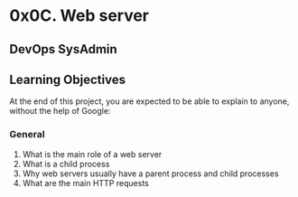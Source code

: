 # 0x0C. Web server
## DevOps SysAdmin

## Learning Objectives
At the end of this project, you are expected to be able to explain to anyone, without the help of Google:

### General
1. What is the main role of a web server
2. What is a child process
3. Why web servers usually have a parent process and child processes
4. What are the main HTTP requests
